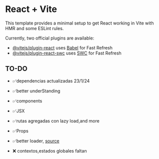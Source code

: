 # React + Vite

This template provides a minimal setup to get React working in Vite with HMR and some ESLint rules.

Currently, two official plugins are available:

- [@vitejs/plugin-react](https://github.com/vitejs/vite-plugin-react/blob/main/packages/plugin-react/README.md) uses [Babel](https://babeljs.io/) for Fast Refresh
- [@vitejs/plugin-react-swc](https://github.com/vitejs/vite-plugin-react-swc) uses [SWC](https://swc.rs/) for Fast Refresh

## TO-DO

- ✅dependencias actualizadas 23/1/24
- ✅better underStanding
- ✅components
- ✅JSX
- ✅rutas agregadas con lazy load,and more
- ✅Props
- ✅better loader, [source](https://www.freecodecamp.org/news/react-suspense/)

- ❌ contextos,estados globales faltan
